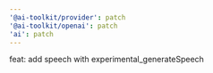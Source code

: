 ```yaml
---
'@ai-toolkit/provider': patch
'@ai-toolkit/openai': patch
'ai': patch
---
```


feat: add speech with experimental_generateSpeech

